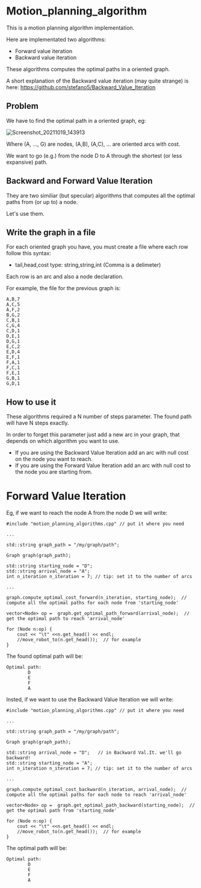 # Motion_planning_algorithm

This is a motion planning algorithm implementation.

Here are implementated two algorithms:
 * Forward value iteration
 * Backward value iteration
 

These algorithms computes the optimal paths in a oriented graph.

A short explanation of the Backward value iteration (may quite strange) is here: https://github.com/stefano5/Backward_Value_Iteration


## Problem

We have to find the optimal path in a oriented graph, eg:

![Screenshot_20211019_143913](https://user-images.githubusercontent.com/40228829/137910853-a24d1d0b-d259-4e74-af4e-dcf0c0d91c80.png)

Where (A, ..., G) are nodes, (A,B), (A,C), ... are oriented arcs with cost.

We want to go (e.g.) from the node D to A through the shortest (or less expansive) path.

## Backward and Forward Value Iteration

They are two similiar (but specular) algorithms that computes all the optimal paths from (or up to) a node.

Let's use them.

## Write the graph in a file

For each oriented graph you have, you must create a file where each row follow this syntax:
  * tail,head,cost    type: string,string,int     (Comma is a delimeter)

Each row is an arc and also a node declaration.


For example, the file for the previous graph is:

```
A,B,7
A,C,5
A,F,2
B,G,2
C,B,1
C,G,4
C,D,1
D,E,1
D,G,1
E,C,2
E,D,4
E,F,1
F,A,1
F,C,1
F,E,1
G,B,1
G,D,1
```

## How to use it
These algorithms required a N number of steps parameter. The found path will have N steps exactly.

In order to forget this parameter just add a new arc in your graph, that depends on which algorithm you want to use.
  * If you are using the Backward Value Iteration add an arc with null cost on the node you want to reach.
  * If you are using the Forward Value Iteration add an arc with null cost to the node you are starting from.

# Forward Value Iteration

Eg, if we want to reach the node A from the node D we will write:

```
#include "motion_planning_algorithms.cpp" // put it where you need

...

std::string graph_path = "/my/graph/path";

Graph graph(graph_path);

std::string starting_node = "D";
std::string arrival_node = "A";
int n_iteration n_iteration = 7; // tip: set it to the number of arcs

...

graph.compute_optimal_cost_forward(n_iteration, starting_node);  // compute all the optimal paths for each node from 'starting_node'

vector<Node> op =  graph.get_optimal_path_forward(arrival_node);  // get the optimal path to reach 'arrival_node' 

for (Node n:op) {
    cout << "\t" <<n.get_head() << endl;
    //move_robot_to(n.get_head());  // for example
}

```

The found optimal path will be:

```
Optimal path:
        D
        E
        F
        A
```


Insted, if we want to use the Backward Value Iteration we will write:


```
#include "motion_planning_algorithms.cpp" // put it where you need

...

std::string graph_path = "/my/graph/path";

Graph graph(graph_path);

std::string arrival_node = "D";   // in Backward Val.It. we'll go backward!
std::string starting_node = "A";
int n_iteration n_iteration = 7; // tip: set it to the number of arcs

...

graph.compute_optimal_cost_backward(n_iteration, arrival_node);  // compute all the optimal paths for each node to reach 'arrival_node'

vector<Node> op =  graph.get_optimal_path_backward(starting_node);  // get the optimal path from 'starting_node' 

for (Node n:op) {
    cout << "\t" <<n.get_head() << endl;
    //move_robot_to(n.get_head());  // for example
}
```

The optimal path will be:

```
Optimal path:
        D
        E
        F
        A
```


